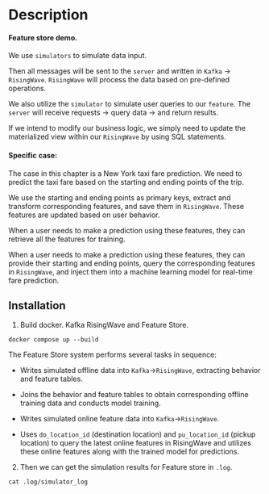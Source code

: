 # Description

#### Feature store demo.

We use `simulators` to simulate data input.

Then all messages will be sent to the `server` and written in `Kafka` -> `RisingWave`. `RisingWave` will process the data based on pre-defined operations.

We also utilize the `simulator` to simulate user queries to our `feature`. The `server` will receive requests -> query data -> and return results.

If we intend to modify our business logic, we simply need to update the materialized view within our `RisingWave` by using SQL statements.

#### Specific case: 

The case in this chapter is a New York taxi fare prediction. We need to predict the taxi fare based on the starting and ending points of the trip. 

We use the starting and ending points as primary keys, extract and transform corresponding features, and save them in `RisingWave`. These features are updated based on user behavior. 

When a user needs to make a prediction using these features, they can retrieve all the features for training. 

When a user needs to make a prediction using these features, they can provide their starting and ending points, query the corresponding features in `RisingWave`, and inject them into a machine learning model for real-time fare prediction.

## Installation

1. Build docker. Kafka RisingWave and Feature Store.

```docker compose up --build```


The Feature Store system performs several tasks in sequence:

- Writes simulated offline data into `Kafka`→`RisingWave`, extracting behavior and feature tables.

- Joins the behavior and feature tables to obtain corresponding offline training data and conducts model training.

- Writes simulated online feature data into `Kafka`→`RisingWave`.

- Uses `do_location_id` (destination location) and `pu_location_id` (pickup location) to query the latest online features in RisingWave and utilizes these online features along with the trained model for predictions.

2. Then we can get the simulation results for Feature store in `.log`.

```cat .log/simulator_log```